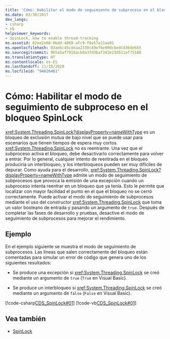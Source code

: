 ```yaml
---
title: 'Cómo: Habilitar el modo de seguimiento de subproceso en el bloqueo SpinLock'
ms.date: 03/30/2017
dev_langs:
- csharp
- vb
helpviewer_keywords:
- SpinLock, how to enable thread-tracking
ms.assetid: 62ee2e68-0bdd-4869-afc9-f0a57a11ae01
ms.openlocfilehash: 83aebc45cdeaa2330c49ef6e90dcbedcd36de6b5
ms.sourcegitcommit: 965a5af7918acb0a3fd3baf342e15d511ef75188
ms.translationtype: HT
ms.contentlocale: es-ES
ms.lasthandoff: 11/18/2020
ms.locfileid: "94826461"
---
```

# <a name="how-to-enable-thread-tracking-mode-in-spinlock"></a>Cómo: Habilitar el modo de seguimiento de subproceso en el bloqueo SpinLock
<xref:System.Threading.SpinLock?displayProperty=nameWithType> es un bloqueo de exclusión mutua de bajo nivel que se puede usar para escenarios que tienen tiempos de espera muy cortos. <xref:System.Threading.SpinLock> no es reentrante. Una vez que el subproceso activa el bloqueo, debe desactivarlo correctamente para volver a entrar. Por lo general, cualquier intento de reentrada en el bloqueo produciría un interbloqueo, y los interbloqueos pueden ser muy difíciles de depurar. Como ayuda para el desarrollo, <xref:System.Threading.SpinLock?displayProperty=nameWithType> admite un modo de seguimiento de subprocesos que provoca la emisión de una excepción cuando un subproceso intenta reentrar en un bloqueo que ya tenía. Esto le permite que localizar con mayor facilidad el punto en el que el bloqueo no se cerró correctamente. Puede activar el modo de seguimiento de subprocesos mediante el uso del constructor <xref:System.Threading.SpinLock> que toma un valor booleano de entrada y pasando un argumento de `true`. Después de completar las fases de desarrollo y pruebas, desactive el modo de seguimiento de subprocesos para mejorar el rendimiento.  
  
## <a name="example"></a>Ejemplo  
 En el ejemplo siguiente se muestra el modo de seguimiento de subprocesos. Las líneas que salen correctamente del bloqueo están comentadas para simular un error de código que genera uno de los siguientes resultados:  
  
- Se produce una excepción si <xref:System.Threading.SpinLock> se creó mediante un argumento de `true` (`True` en Visual Basic).  
  
- Se produce un interbloqueo si <xref:System.Threading.SpinLock> se creó mediante un argumento de `false` (`False` en Visual Basic).  
  
 [!code-csharp[CDS_SpinLock#01](../../../samples/snippets/csharp/VS_Snippets_Misc/cds_spinlock/cs/spinlockdemo.cs#01)]
 [!code-vb[CDS_SpinLock#01](../../../samples/snippets/visualbasic/VS_Snippets_Misc/cds_spinlock/vb/spinlock_threadtracking.vb#01)]  
  
## <a name="see-also"></a>Vea también

- [SpinLock](spinlock.md)
